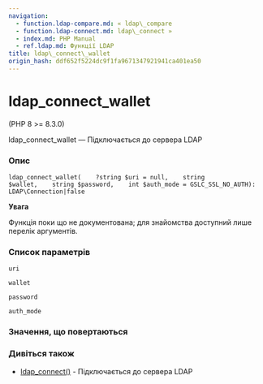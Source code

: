 ```yaml
---
navigation:
  - function.ldap-compare.md: « ldap\_compare
  - function.ldap-connect.md: ldap\_connect »
  - index.md: PHP Manual
  - ref.ldap.md: Функції LDAP
title: ldap\_connect\_wallet
origin_hash: ddf652f5224dc9f1fa9671347921941ca401ea50
---
```

# ldap\_connect\_wallet

(PHP 8 >= 8.3.0)

ldap\_connect\_wallet — Підключається до сервера LDAP

### Опис

```methodsynopsis
ldap_connect_wallet(    ?string $uri = null,    string $wallet,    string $password,    int $auth_mode = GSLC_SSL_NO_AUTH): LDAP\Connection|false
```

**Увага**

Функція поки що не документована; для знайомства доступний лише перелік аргументів.

### Список параметрів

`uri`

`wallet`

`password`

`auth_mode`

### Значення, що повертаються

### Дивіться також

-   [ldap\_connect()](function.ldap-connect.md) \- Підключається до сервера LDAP
